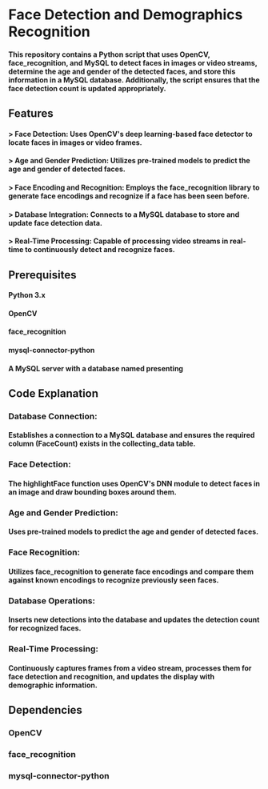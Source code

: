 # Face Detection and Demographics Recognition

#### This repository contains a Python script that uses OpenCV, face_recognition, and MySQL to detect faces in images or video streams, determine the age and gender of the detected faces, and store this information in a MySQL database. Additionally, the script ensures that the face detection count is updated appropriately.

## Features

#### > Face Detection: Uses OpenCV's deep learning-based face detector to locate faces in images or video frames.
#### > Age and Gender Prediction: Utilizes pre-trained models to predict the age and gender of detected faces.
#### > Face Encoding and Recognition: Employs the face_recognition library to generate face encodings and recognize if a face has been seen before.
#### > Database Integration: Connects to a MySQL database to store and update face detection data.
#### > Real-Time Processing: Capable of processing video streams in real-time to continuously detect and recognize faces.

## Prerequisites

#### Python 3.x
#### OpenCV
#### face_recognition
#### mysql-connector-python
#### A MySQL server with a database named presenting

## Code Explanation

### Database Connection:
#### Establishes a connection to a MySQL database and ensures the required column (FaceCount) exists in the collecting_data table.

### Face Detection:
#### The highlightFace function uses OpenCV's DNN module to detect faces in an image and draw bounding boxes around them.

### Age and Gender Prediction:
#### Uses pre-trained models to predict the age and gender of detected faces.

### Face Recognition:
#### Utilizes face_recognition to generate face encodings and compare them against known encodings to recognize previously seen faces.

### Database Operations:
#### Inserts new detections into the database and updates the detection count for recognized faces.

### Real-Time Processing:
#### Continuously captures frames from a video stream, processes them for face detection and recognition, and updates the display with demographic information.

## Dependencies
### OpenCV
### face_recognition
### mysql-connector-python
